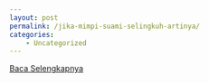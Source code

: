 ```yaml
---
layout: post
permalink: /jika-mimpi-suami-selingkuh-artinya/
categories:
    - Uncategorized
---
```


[Baca Selengkapnya](/07)